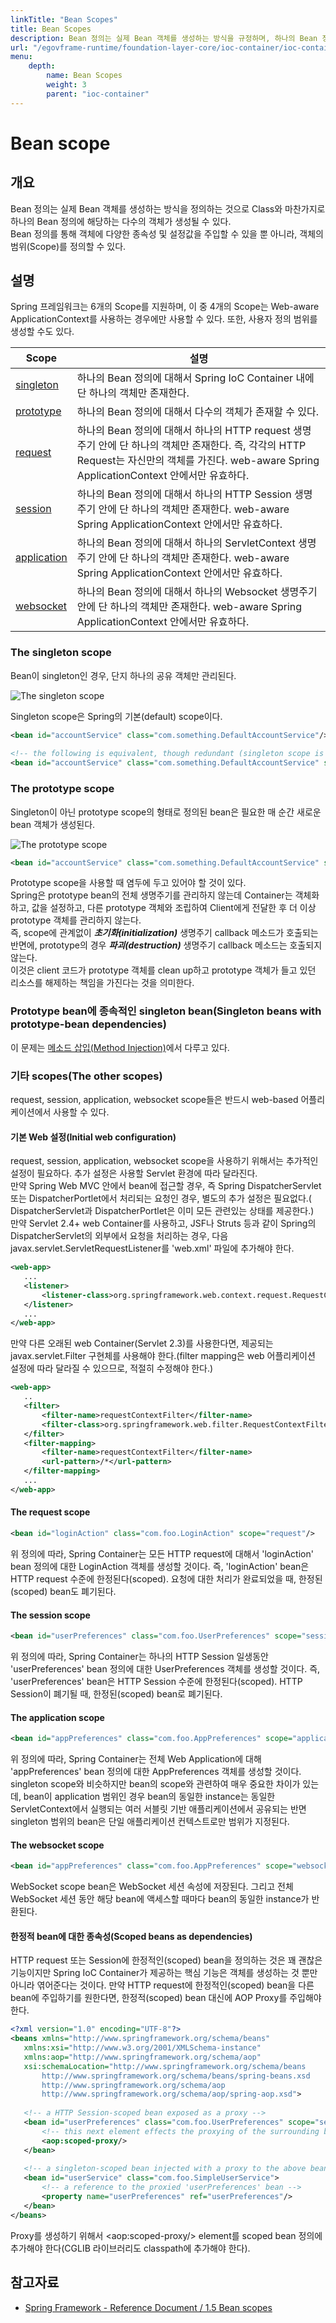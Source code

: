 ```yaml
---
linkTitle: "Bean Scopes"
title: Bean Scopes
description: Bean 정의는 실제 Bean 객체를 생성하는 방식을 규정하며, 하나의 Bean 정의에서 여러 객체를 생성할 수 있다. 이를 통해 객체에 다양한 종속성 및 설정값을 주입할 수 있으며, 객체의 범위(Scope)도 정의할 수 있다.
url: "/egovframe-runtime/foundation-layer-core/ioc-container/ioc-container-bean_scope/"
menu:
    depth:
        name: Bean Scopes
        weight: 3
        parent: "ioc-container"
---
```

# Bean scope

## 개요

 Bean 정의는 실제 Bean 객체를 생성하는 방식을 정의하는 것으로 Class와 마찬가지로 하나의 Bean 정의에 해당하는 다수의 객체가 생성될 수 있다.  
Bean 정의를 통해 객체에 다양한 종속성 및 설정값을 주입할 수 있을 뿐 아니라, 객체의 범위(Scope)를 정의할 수 있다.  

## 설명

 Spring 프레임워크는 6개의 Scope를 지원하며, 이 중 4개의 Scope는 Web-aware ApplicationContext를 사용하는 경우에만 사용할 수 있다. 또한, 사용자 정의 범위를 생성할 수도 있다.

| Scope | 설명 |
| --- | --- |
| [singleton](#the-singleton-scope) | 하나의 Bean 정의에 대해서 Spring IoC Container 내에 단 하나의 객체만 존재한다. |
| [prototype](#the-prototype-scope) | 하나의 Bean 정의에 대해서 다수의 객체가 존재할 수 있다. |
| [request](#the-request-scope) | 하나의 Bean 정의에 대해서 하나의 HTTP request 생명주기 안에 단 하나의 객체만 존재한다. 즉, 각각의 HTTP Request는 자신만의 객체를 가진다. web-aware Spring ApplicationContext 안에서만 유효하다. |
| [session](#the-session-scope) | 하나의 Bean 정의에 대해서 하나의 HTTP Session 생명주기 안에 단 하나의 객체만 존재한다. web-aware Spring ApplicationContext 안에서만 유효하다. |
| [application](#the-application-scope) | 하나의 Bean 정의에 대해서 하나의 ServletContext 생명주기 안에 단 하나의 객체만 존재한다. web-aware Spring ApplicationContext 안에서만 유효하다. |
| [websocket](#the-websocket-scope) | 하나의 Bean 정의에 대해서 하나의 Websocket 생명주기 안에 단 하나의 객체만 존재한다. web-aware Spring ApplicationContext 안에서만 유효하다. |


### The singleton scope

 Bean이 singleton인 경우, 단지 하나의 공유 객체만 관리된다.

 ![The singleton scope](./images/egovframework-rte-fdl-ioc_container-singleton.png)

 Singleton scope은 Spring의 기본(default) scope이다.

 ```xml
<bean id="accountService" class="com.something.DefaultAccountService"/>
 
<!-- the following is equivalent, though redundant (singleton scope is the default) -->
<bean id="accountService" class="com.something.DefaultAccountService" scope="singleton"/>
```

### The prototype scope

 Singleton이 아닌 prototype scope의 형태로 정의된 bean은 필요한 매 순간 새로운 bean 객체가 생성된다.

 ![The prototype scope](./images/egovframework-rte-fdl-ioc_container-prototype.png)

 ```xml
<bean id="accountService" class="com.something.DefaultAccountService" scope="prototype"/>
```

 Prototype scope을 사용할 때 염두에 두고 있어야 할 것이 있다.  
Spring은 prototype bean의 전체 생명주기를 관리하지 않는데 Container는 객체화하고, 값을 설정하고, 다른 prototype 객체와 조립하여 Client에게 전달한 후 더 이상 prototype 객체를 관리하지 않는다.  
즉, scope에 관계없이 ***초기화(initialization)*** 생명주기 callback 메소드가 호출되는 반면에, prototype의 경우 ***파괴(destruction)*** 생명주기 callback 메소드는 호출되지 않는다.  
이것은 client 코드가 prototype 객체를 clean up하고 prototype 객체가 들고 있던 리소스를 해제하는 책임을 가진다는 것을 의미한다.

### Prototype bean에 종속적인 singleton bean(Singleton beans with prototype-bean dependencies)

 이 문제는 [메소드 삽입(Method Injection)](./ioc-container-dependencies.md#메소드-삽입method-injection)에서 다루고 있다.

### 기타 scopes(The other scopes)

 request, session, application, websocket scope들은 반드시 web-based 어플리케이션에서 사용할 수 있다.

#### 기본 Web 설정(Initial web configuration)

 request, session, application, websocket scope을 사용하기 위해서는 추가적인 설정이 필요하다. 추가 설정은 사용할 Servlet 환경에 따라 달라진다.  
만약 Spring Web MVC 안에서 bean에 접근할 경우, 즉 Spring DispatcherServlet 또는 DispatcherPortlet에서 처리되는 요청인 경우, 별도의 추가 설정은 필요없다.( DispatcherServlet과 DispatcherPortlet은 이미 모든 관련있는 상태를 제공한다.)  
만약 Servlet 2.4+ web Container를 사용하고, JSF나 Struts 등과 같이 Spring의 DispatcherServlet의 외부에서 요청을 처리하는 경우, 다음 javax.servlet.ServletRequestListener를 'web.xml' 파일에 추가해야 한다.

 ```xml
<web-app>
    ...
    <listener>
        <listener-class>org.springframework.web.context.request.RequestContextListener</listener-class>
    </listener>
    ...
</web-app>
```

 만약 다른 오래된 web Container(Servlet 2.3)를 사용한다면, 제공되는 javax.servlet.Filter 구현체를 사용해야 한다.(filter mapping은 web 어플리케이션 설정에 따라 달라질 수 있으므로, 적절히 수정해야 한다.)

 ```xml
<web-app>
    ..
    <filter>
        <filter-name>requestContextFilter</filter-name>
        <filter-class>org.springframework.web.filter.RequestContextFilter</filter-class>
    </filter>
    <filter-mapping>
        <filter-name>requestContextFilter</filter-name>
        <url-pattern>/*</url-pattern>
    </filter-mapping>
    ...
</web-app>
```

#### The request scope

 ```xml
<bean id="loginAction" class="com.foo.LoginAction" scope="request"/>
```

 위 정의에 따라, Spring Container는 모든 HTTP request에 대해서 'loginAction' bean 정의에 대한 LoginAction 객체를 생성할 것이다. 즉, 'loginAction' bean은 HTTP request 수준에 한정된다(scoped). 요청에 대한 처리가 완료되었을 때, 한정된(scoped) bean도 폐기된다.

#### The session scope

 ```xml
<bean id="userPreferences" class="com.foo.UserPreferences" scope="session"/>
```

 위 정의에 따라, Spring Container는 하나의 HTTP Session 일생동안 'userPreferences' bean 정의에 대한 UserPreferences 객체를 생성할 것이다. 즉, 'userPreferences' bean은 HTTP Session 수준에 한정된다(scoped). HTTP Session이 폐기될 때, 한정된(scoped) bean로 폐기된다.

#### The application scope

 ```xml
<bean id="appPreferences" class="com.foo.AppPreferences" scope="application"/>
```

 위 정의에 따라, Spring Container는 전체 Web Application에 대해 'appPreferences' bean 정의에 대한 AppPreferences 객체를 생성할 것이다. singleton scope와 비슷하지만 bean의 scope와 관련하여 매우 중요한 차이가 있는데, bean이 application 범위인 경우 bean의 동일한 instance는 동일한 ServletContext에서 실행되는 여러 서블릿 기반 애플리케이션에서 공유되는 반면 singleton 범위의 bean은 단일 애플리케이션 컨텍스트로만 범위가 지정된다.

#### The websocket scope

 ```xml
<bean id="appPreferences" class="com.foo.AppPreferences" scope="websocket"/>
```

 WebSocket scope bean은 WebSocket 세션 속성에 저장된다. 그리고 전체 WebSocket 세션 동안 해당 bean에 액세스할 때마다 bean의 동일한 instance가 반환된다.

#### 한정적 bean에 대한 종속성(Scoped beans as dependencies)

 HTTP request 또는 Session에 한정적인(scoped) bean을 정의하는 것은 꽤 괜찮은 기능이지만 Spring IoC Container가 제공하는 핵심 기능은 객체를 생성하는 것 뿐만 아니라 엮어준다는 것이다. 만약 HTTP request에 한정적인(scoped) bean을 다른 bean에 주입하기를 원한다면, 한정적(scoped) bean 대신에 AOP Proxy를 주입해야 한다.

 ```xml
<?xml version="1.0" encoding="UTF-8"?>
<beans xmlns="http://www.springframework.org/schema/beans"
    xmlns:xsi="http://www.w3.org/2001/XMLSchema-instance"
    xmlns:aop="http://www.springframework.org/schema/aop"
    xsi:schemaLocation="http://www.springframework.org/schema/beans
        http://www.springframework.org/schema/beans/spring-beans.xsd
        http://www.springframework.org/schema/aop
        http://www.springframework.org/schema/aop/spring-aop.xsd">
 
    <!-- a HTTP Session-scoped bean exposed as a proxy -->
    <bean id="userPreferences" class="com.foo.UserPreferences" scope="session">
        <!-- this next element effects the proxying of the surrounding bean -->
        <aop:scoped-proxy/>
    </bean>
 
    <!-- a singleton-scoped bean injected with a proxy to the above bean -->
    <bean id="userService" class="com.foo.SimpleUserService">
        <!-- a reference to the proxied 'userPreferences' bean -->
        <property name="userPreferences" ref="userPreferences"/>
    </bean>
</beans>
```

 Proxy를 생성하기 위해서 &lt;aop:scoped-proxy/&gt; element를 scoped bean 정의에 추가해야 한다(CGLIB 라이브러리도 classpath에 추가해야 한다).

## 참고자료

*   [Spring Framework - Reference Document / 1.5 Bean scopes](https://docs.spring.io/spring-framework/docs/5.3.27/reference/html/core.html#beans-factory-scopes)